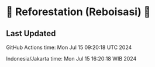 
# 🌳 Reforestation (Reboisasi) 🌲

## Last Updated

GitHub Actions time: Mon Jul 15 09:20:18 UTC 2024

Indonesia/Jakarta time: Mon Jul 15 16:20:18 WIB 2024
